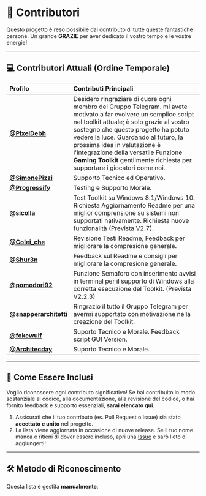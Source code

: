 # 🌟 Contributori

Questo progetto è reso possibile dal contributo di tutte queste fantastiche persone. Un grande **GRAZIE** per aver dedicato il vostro tempo e le vostre energie!

---

## 💻 Contributori Attuali (Ordine Temporale)

| Profilo                                                  | Contributi Principali                                                                                                                                                                                                                                                                                                                                                                               |
| :------------------------------------------------------- | :-------------------------------------------------------------------------------------------------------------------------------------------------------------------------------------------------------------------------------------------------------------------------------------------------------------------------------------------------------------------------------------------------- |
| **[@PixelDebh](https://t.me/pixeldebhchat)**             | Desidero ringraziare di cuore ogni membro del Gruppo Telegram. mi avete motivato a far evolvere un semplice script nel toolkit attuale; è solo grazie al vostro sostegno che questo progetto ha potuto vedere la luce. Guardando al futuro, la prossima idea in valutazione è l'integrazione della versatile Funzione **Gaming Toolkit** gentilmente richiesta per supportare i giocatori come noi. |
| **[@SimonePizzi](https://t.me/SimonePizzi)**             | Supporto Tecnico ed Operativo.                                                                                                                                                                                                                                                                                                                                                                      |
| **[@Progressify](https://github.com/progressify)**       | Testing e Supporto Morale.                                                                                                                                                                                                                                                                                                                                                                          |
| **[@sicolla](https://t.me/sicolla)**                     | Test Toolkit su Windows 8.1/Windows 10. Richiesta Aggiornamento Readme per una miglior comprensione su sistemi non supportati nativamente. Richiesta nuove funzionalità (Prevista V2.7).                                                                                                                                                                                                            |
| **[@Colei_che](https://t.me/Colei_che)**                 | Revisione Testi Readme, Feedback per migliorare la compresione generale.                                                                                                                                                                                                                                                                                                                            |
| **[@Shur3n](https://t.me/Shur3n)**                       | Feedback sul Readme e consigli per migliorare la compresione generale.                                                                                                                                                                                                                                                                                                                              |
| **[@pomodori92](https://t.me/pomodori92)**               | Funzione Semaforo con inserimento avvisi in terminal per il supporto di Windows alla corretta esecuzione del Toolkit. (Prevista V2.2.3)                                                                                                                                                                                                                                                             |
| **[@snapperarchitetti](https://t.me/snapperarchitetti)** | Ringrazio il tutto il Gruppo Telegram per avermi supportato con motivazione nella creazione del Toolkit.                                                                                                                                                                                                                                                                                            |
| **[@fokewulf](https://t.me/fokewulf)**                   | Suporto Tecnico e Morale. Feedback script GUI Version.                                                                                                                                                                                                                                                                                                                                              |
| **[@Architecday](https://t.me/Architecday)**             | Suporto Tecnico e Morale.                                                                                                                                                                                                                                                                                                                                                                           |

---

## 🚀 Come Essere Inclusi

Voglio riconoscere ogni contributo significativo! Se hai contribuito in modo sostanziale al codice, alla documentazione, alla revisione del codice, o hai fornito feedback e supporto essenziali, **sarai elencato qui**.

1.  Assicurati che il tuo contributo (es. Pull Request o Issue) sia stato **accettato e unito** nel progetto.
2.  La lista viene aggiornata in occasione di nuove release. Se il tuo nome manca e ritieni di dover essere incluso, apri una [Issue](https://github.com/Magnetarman/WinToolkit/issues) e sarò lieto di aggiungerti!

---

## 🛠 Metodo di Riconoscimento

Questa lista è gestita **manualmente**.
